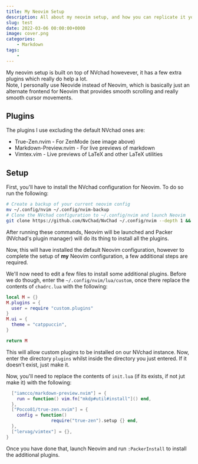 ```yaml
---
title: My Neovim Setup
description: All about my neovim setup, and how you can replicate it yourself.
slug: test
date: 2022-03-06 00:00:00+0000
image: cover.png
categories:
    - Markdown
tags:
    - 
---
```


My neovim setup is built on top of NVchad howevever, it has a few extra plugins which really do help a lot. <br />
Note, I personally use Neovide instead of Neovim, which is basically just an alternate frontend for Neovim that provides smooth scrolling and really smooth cursor movements.

## Plugins

The plugins I use excluding the default NVchad ones are:

- True-Zen.nvim - For ZenMode (see image above)
- Markdown-Preview.nvim - For live previews of markdown
- Vimtex.vim - Live previews of LaTeX and other LaTeX utilities

## Setup

First, you'll have to install the NVchad configuration for Neovim. 
To do so run the following:
```bash
# Create a backup of your current neovim config
mv ~/.config/nvim ~/.config/nvim-backup
# Clone the NVchad configuration to ~/.config/nvim and launch Neovim
git clone https://github.com/NvChad/NvChad ~/.config/nvim --depth 1 && nvim
```
After running these commands, Neovim will be launched and Packer (NVchad's plugin manager) will do its thing to install all the plugins.

Now, this will have installed the default Neovim configuration, however to complete the setup of **my** Neovim configuration, a few additional steps are required.

We'll now need to edit a few files to install some additional plugins.
Before we do though, enter the `~/.config/nvim/lua/custom`, once there replace the contents of `chadrc.lua` with the following:

```lua
local M = {}
M.plugins = {
  user = require "custom.plugins"
}
M.ui = {
  theme = "catppuccin",
}

return M
```

This will allow custom plugins to be installed on our NVchad instance.
Now, enter the directory `plugins` whilst inside the directory you just entered.
If it doesn't exist, just make it.

Now, you'll need to replace the contents of `init.lua` (if its exists, if not jut make it) with the following:

```lua
  ["iamcco/markdown-preview.nvim"] = {
    run = function() vim.fn["mkdp#util#install"]() end,
  },
  ["Pocco81/true-zen.nvim"] = {
    config = function()
		         require("true-zen").setup {} end,
  },
  ["lervag/vimtex"] = {},
}
```

Once you have done that, launch Neovim and run `:PackerInstall` to install the additional plugins.
